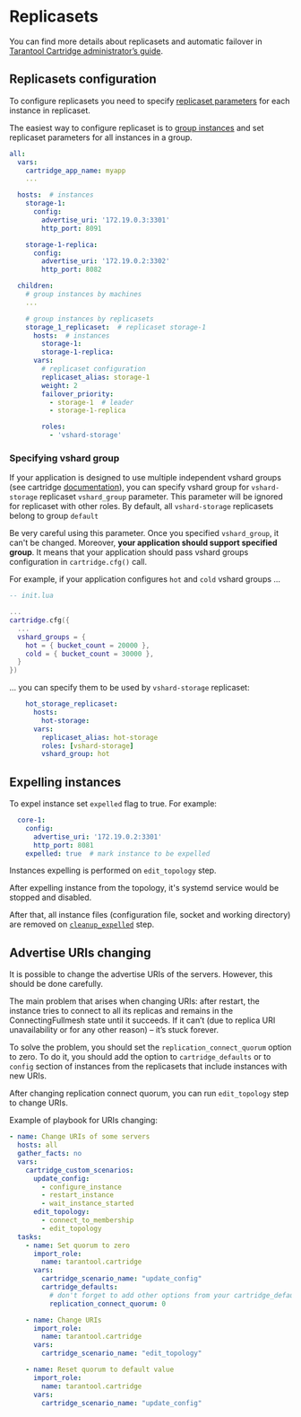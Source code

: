 # Replicasets

You can find more details about replicasets and automatic failover in [Tarantool Cartridge administrator’s guide](https://www.tarantool.io/en/doc/latest/book/cartridge/cartridge_admin/#enabling-automatic-failover).

## Replicasets configuration

To configure replicasets you need to specify
[replicaset parameters](/doc/variables.md#replicasets-configuration)
for each instance in replicaset.

The easiest way to configure replicaset is to [group instances](https://docs.ansible.com/ansible/latest/user_guide/intro_inventory.html) and set replicaset parameters for all instances in a group.

```yaml
all:
  vars:
    cartridge_app_name: myapp
    ...

  hosts:  # instances
    storage-1:
      config:
        advertise_uri: '172.19.0.3:3301'
        http_port: 8091

    storage-1-replica:
      config:
        advertise_uri: '172.19.0.2:3302'
        http_port: 8082

  children:
    # group instances by machines
    ...

    # group instances by replicasets
    storage_1_replicaset:  # replicaset storage-1
      hosts:  # instances
        storage-1:
        storage-1-replica:
      vars:
        # replicaset configuration
        replicaset_alias: storage-1
        weight: 2
        failover_priority:
          - storage-1  # leader
          - storage-1-replica

        roles:
          - 'vshard-storage'
```

### Specifying vshard group

If your application is designed to use multiple independent vshard groups (see cartridge
[documentation](https://www.tarantool.io/en/doc/latest/book/cartridge/cartridge_dev/#using-multiple-vshard-storage-groups)), you can specify vshard group for `vshard-storage` replicaset `vshard_group`
parameter.
This parameter will be ignored for replicaset with other roles.
By default, all `vshard-storage` replicasets belong to group `default`

Be very careful using this parameter.
Once you specified `vshard_group`, it can't be changed.
Moreover, **your application should support specified group**.
It means that your  application should pass vshard groups configuration in
`cartridge.cfg()` call.

For example, if your application configures `hot` and `cold` vshard groups ...

```lua
-- init.lua

...
cartridge.cfg({
  ...
  vshard_groups = {
    hot = { bucket_count = 20000 },
    cold = { bucket_count = 30000 },
  }
})
```

... you can specify them to be used by `vshard-storage` replicaset:

```yaml
    hot_storage_replicaset:
      hosts:
        hot-storage:
      vars:
        replicaset_alias: hot-storage
        roles: [vshard-storage]
        vshard_group: hot
```

## Expelling instances

To expel instance set `expelled` flag to true.
For example:

```yaml
  core-1:
    config:
      advertise_uri: '172.19.0.2:3301'
      http_port: 8081
    expelled: true  # mark instance to be expelled
```

Instances expelling is performed on `edit_topology` step.

After expelling instance from the topology, it's systemd service would be stopped
and disabled.

After that, all instance files
(configuration file, socket and working directory)
are removed on [`cleanup_expelled`](/doc/scenario.md#cleanup_expelled) step.

## Advertise URIs changing

It is possible to change the advertise URIs of the servers. However, this should be done carefully.

The main problem that arises when changing URIs: after restart, the instance tries
to connect to all its replicas and remains in the ConnectingFullmesh state until it succeeds.
If it can’t (due to replica URI unavailability or for any other reason) – it’s stuck forever.

To solve the problem, you should set the `replication_connect_quorum` option to zero.
To do it, you should add the option to `cartridge_defaults` or to `config` section of instances
from the replicasets that include instances with new URIs.

After changing replication connect quorum, you can run `edit_topology` step to change URIs.

Example of playbook for URIs changing:

```yaml
- name: Change URIs of some servers
  hosts: all
  gather_facts: no
  vars:
    cartridge_custom_scenarios:
      update_config:
        - configure_instance
        - restart_instance
        - wait_instance_started
      edit_topology:
        - connect_to_membership
        - edit_topology
  tasks:
    - name: Set quorum to zero
      import_role:
        name: tarantool.cartridge
      vars:
        cartridge_scenario_name: "update_config"
        cartridge_defaults:
          # don't forget to add other options from your cartridge_defaults variable
          replication_connect_quorum: 0

    - name: Change URIs
      import_role:
        name: tarantool.cartridge
      vars:
        cartridge_scenario_name: "edit_topology"

    - name: Reset quorum to default value
      import_role:
        name: tarantool.cartridge
      vars:
        cartridge_scenario_name: "update_config"
```
